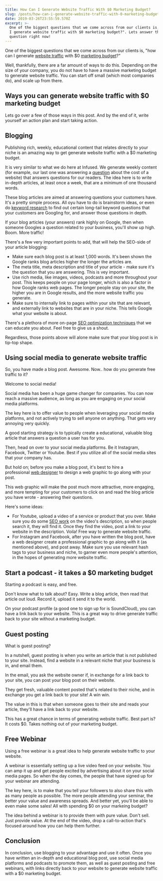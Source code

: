 ```yaml
---
title: How Can I Generate Website Traffic With $0 Marketing Budget?
slug: /posts/how-can-i-generate-website-traffic-with-0-marketing-budget/
date: 2019-03-26T23:55:59.570Z
excerpt: >-
  One of the biggest questions that we come across from our clients is, "how can
  I generate website traffic with $0 marketing budget?". Lets answer that
  question right now!
---
```


One of the biggest questions that we come across from our clients is, "how can I generate <a href="https://en.wikipedia.org/wiki/Web_traffic" target="_blank" rel="noreferrer" rel="noopener noreferrer">website traffic</a> with \$0 <a href="https://en.wikipedia.org/wiki/Marketing_plan" target="_blank" rel="noreferrer" rel="noopener noreferrer">marketing budget</a>?"

Well, thankfully, there are a far amount of ways to do this. Depending on the size of your company, you do not have to have a massive marketing budget to generate website traffic. You can start off small (which most companies do), and scale up from there.

<h2>Ways you can generate website traffic with $0 marketing budget</h2>

Lets go over a few of those ways in this post. And by the end of it, write yourself an action plan and start taking action.

<h2>Blogging</h2>

Publishing rich, weekly, educational content that relates directly to your niche is an amazing way to get generate website traffic with a \$0 marketing budget.

It is very similar to what we do here at Infused. We generate weekly content (for example, our last one was answering a <a href="https://infused.agency/">question</a> about the cost of a website) that answers questions for our readers. The idea here is to write in-depth articles, at least once a week, that are a minimum of one thousand words.

These blog articles are aimed at answering questions your customers have. It's a pretty simple process. All oyu have to do is brainstorm ideas, or even do <a href="https://infused.agency/seo/">keyword research</a> to find out certain long-tail keyword questions that your customers are Googling for, and answer those questions in depth.

If your blog articles (your answers) rank highly on Google, then when someone Googles a question related to your business, you'll show up high. Boom. More traffic!

There's a few very important points to add, that will help the SEO-side of your article blogging:

<ul>
 	<li>Make sure each blog post is at least 1,000 words. It's been shown the Google ranks blog articles higher the longer the articles are.</li>
 	<li>The meta title, meta description and title of your article - make sure it's the question that you are answering. This is vey important.</li>
 	<li>Use rich media, like images, videos, podcasts and more throughout your post. This keeps people on your page longer, which is also a factor in how Google ranks web pages. The longer people stay on your site, the higher you are in Google results, and the more website traffic you generate.</li>
 	<li>Make sure to internally link to pages within your site that are relevant, and externally link to websites that are in your niche. This tells Google what your website is about.</li>
</ul>

There's a plethora of more on-page <a href="https://infused.agency/seo/">SEO optimization techniques</a> that we can educate you about. Feel free to give us a shout.

Regardless, those points above will alone make sure that your blog post is in tip-top shape.

<h2>Using social media to generate website traffic</h2>

So, you have made a blog post. Awesome. Now.. how do you generate free traffic to it?

Welcome to social media!

Social media has been a huge game changer for companies. You can now reach a massive audience, as long as you are engaging on your social media platforms.

The key here is to offer value to people when leveraging your social media platforms, and not actively trying to sell anyone on anything. That gets very annoying very quickly.

A good starting strategy is to typically create a educational, valuable blog article that answers a question a user has for you.

Then, head on over to your social media platforms. Be it Instagram, Facebook, Twitter or Youtube. Best if you utilize all of the social media sites that your company has.

But hold on; before you make a blog post, it's best to hire a professional <a href="https://infused.agency/posts/what-are-best-practices-for-responsive-web-design/">web designer</a> to design a web graphic to go along with your post.

This web graphic will make the post much more attractive, more engaging, and more tempting for your customers to click on and read the blog article you have wrote - answering their questions.

Here's some ideas:

<ul>
 	<li>For Youtube, upload a video of a service or product that you over. Make sure you do some <a href="https://infused.agency/blog/10-of-the-best-seo-strategies-for-2021/">SEO work</a> on the video's description, so when people search it, they will find it. Once they find the video, post a link to your website in the description. Voila! Free way to generate website traffic.</li>
 	<li>For Instagram and Facebook, after you have written the blog post, have a web designer create a professional graphic to go along with it (as mentioned above), and post away. Make sure you use relevant hash tags to your business and niche, to garner even more people's attention, in the hopes of generating more website traffic.</li>
</ul>
<h2>Start a podcast - it takes a $0 marketing budget</h2>

Starting a podcast is easy, and free.

Don't know what to talk about? Easy. Write a blog article, then read that article out loud. Record it, upload it send it to the world.

On your podcast profile (a good one to sign up for is SoundCloud), you can have a link back to your website. This is a great way to drive generate traffic back to your site without a marketing budget.

<h2>Guest posting</h2>

What is guest posting?

In a nutshell, guest posting is when you write an article that is not published to your site. Instead, find a website in a relevant niche that your business is in, and email them.

In the email, you ask the website owner if, in exchange for a link back to your site, you can post your blog post on their website.

They get fresh, valuable content posted that's related to their niche, and in exchange you get a link back to your site! A win win.

The value in this is that when someone goes to their site and reads your article, they'll have a link back to your website.

This has a great chance in terms of generating website traffic. Best part is? It costs \$0. Takes nothing out of your marketing budget.

<h2>Free Webinar</h2>

Using a free webinar is a great idea to help generate website traffic to your website.

A webinar is essentially setting up a live video feed on your website. You can amp it up and get people excited by advertising about it on your social media pages. So when the day comes, the people that have signed up for your webinar are attending.

The key here, is to make that you tell your followers to also share this with as many people as possible. The more people attending your seminar, the better your value and awareness spreads. And better yet, you'll be able to even make some sales! All with spending \$0 on your markeing budget?

The idea behind a webinar is to provide them with pure value. Don't sell. Just provide value. At the end of the video, drop a call-to-action that's focused around how you can help them further.

<h2>Conclusion</h2>

In conclusion, use blogging to your advantage and use it often. Once you have written an in-depth and educational blog post, use social media platforms and podcasts to promote them, as well as guest posting and free webinars, with links directly back to your website to generate website traffic with a \$0 marketing budget.
